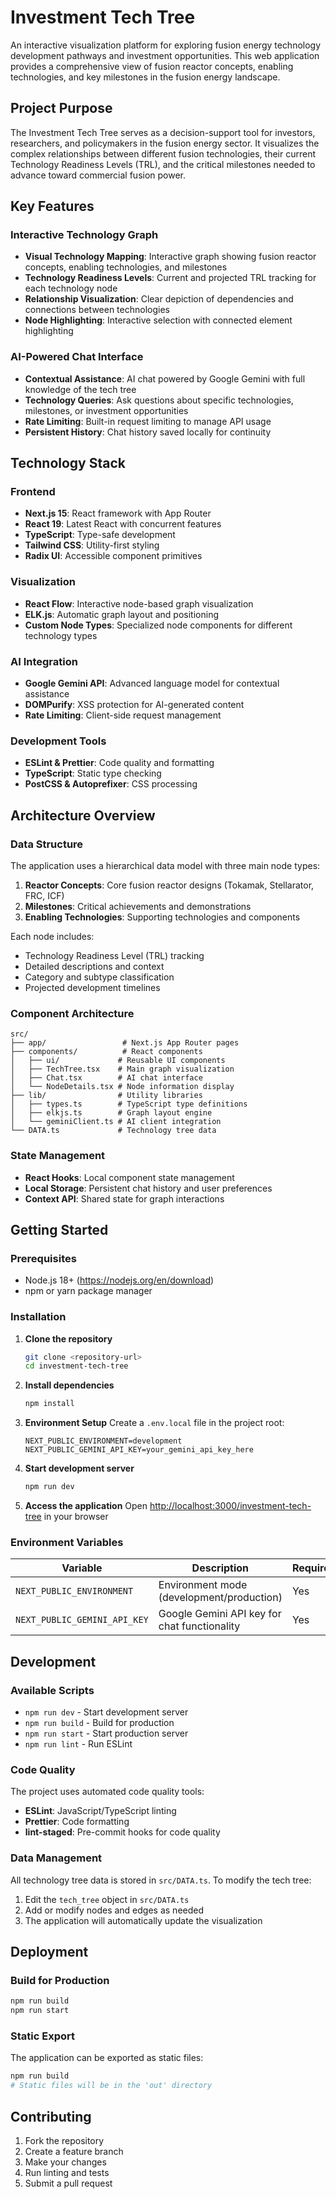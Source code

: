 # Investment Tech Tree

An interactive visualization platform for exploring fusion energy technology development pathways and investment opportunities. This web application provides a comprehensive view of fusion reactor concepts, enabling technologies, and key milestones in the fusion energy landscape.

## Project Purpose

The Investment Tech Tree serves as a decision-support tool for investors, researchers, and policymakers in the fusion energy sector. It visualizes the complex relationships between different fusion technologies, their current Technology Readiness Levels (TRL), and the critical milestones needed to advance toward commercial fusion power.

## Key Features

### Interactive Technology Graph

- **Visual Technology Mapping**: Interactive graph showing fusion reactor concepts, enabling technologies, and milestones
- **Technology Readiness Levels**: Current and projected TRL tracking for each technology node
- **Relationship Visualization**: Clear depiction of dependencies and connections between technologies
- **Node Highlighting**: Interactive selection with connected element highlighting

### AI-Powered Chat Interface

- **Contextual Assistance**: AI chat powered by Google Gemini with full knowledge of the tech tree
- **Technology Queries**: Ask questions about specific technologies, milestones, or investment opportunities
- **Rate Limiting**: Built-in request limiting to manage API usage
- **Persistent History**: Chat history saved locally for continuity

## Technology Stack

### Frontend

- **Next.js 15**: React framework with App Router
- **React 19**: Latest React with concurrent features
- **TypeScript**: Type-safe development
- **Tailwind CSS**: Utility-first styling
- **Radix UI**: Accessible component primitives

### Visualization

- **React Flow**: Interactive node-based graph visualization
- **ELK.js**: Automatic graph layout and positioning
- **Custom Node Types**: Specialized node components for different technology types

### AI Integration

- **Google Gemini API**: Advanced language model for contextual assistance
- **DOMPurify**: XSS protection for AI-generated content
- **Rate Limiting**: Client-side request management

### Development Tools

- **ESLint & Prettier**: Code quality and formatting
- **TypeScript**: Static type checking
- **PostCSS & Autoprefixer**: CSS processing

## Architecture Overview

### Data Structure

The application uses a hierarchical data model with three main node types:

1. **Reactor Concepts**: Core fusion reactor designs (Tokamak, Stellarator, FRC, ICF)
2. **Milestones**: Critical achievements and demonstrations
3. **Enabling Technologies**: Supporting technologies and components

Each node includes:

- Technology Readiness Level (TRL) tracking
- Detailed descriptions and context
- Category and subtype classification
- Projected development timelines

### Component Architecture

```
src/
├── app/                 # Next.js App Router pages
├── components/          # React components
│   ├── ui/             # Reusable UI components
│   ├── TechTree.tsx    # Main graph visualization
│   ├── Chat.tsx        # AI chat interface
│   └── NodeDetails.tsx # Node information display
├── lib/                # Utility libraries
│   ├── types.ts        # TypeScript type definitions
│   ├── elkjs.ts        # Graph layout engine
│   └── geminiClient.ts # AI client integration
└── DATA.ts             # Technology tree data
```

### State Management

- **React Hooks**: Local component state management
- **Local Storage**: Persistent chat history and user preferences
- **Context API**: Shared state for graph interactions

## Getting Started

### Prerequisites

- Node.js 18+ (<https://nodejs.org/en/download>)
- npm or yarn package manager

### Installation

1. **Clone the repository**

   ```bash
   git clone <repository-url>
   cd investment-tech-tree
   ```

2. **Install dependencies**

   ```bash
   npm install
   ```

3. **Environment Setup**
   Create a `.env.local` file in the project root:

   ```env
   NEXT_PUBLIC_ENVIRONMENT=development
   NEXT_PUBLIC_GEMINI_API_KEY=your_gemini_api_key_here
   ```

4. **Start development server**

   ```bash
   npm run dev
   ```

5. **Access the application**
   Open <http://localhost:3000/investment-tech-tree> in your browser

### Environment Variables

| Variable | Description | Required |
|----------|-------------|----------|
| `NEXT_PUBLIC_ENVIRONMENT` | Environment mode (development/production) | Yes |
| `NEXT_PUBLIC_GEMINI_API_KEY` | Google Gemini API key for chat functionality | Yes |

## Development

### Available Scripts

- `npm run dev` - Start development server
- `npm run build` - Build for production
- `npm run start` - Start production server
- `npm run lint` - Run ESLint

### Code Quality

The project uses automated code quality tools:

- **ESLint**: JavaScript/TypeScript linting
- **Prettier**: Code formatting
- **lint-staged**: Pre-commit hooks for code quality

### Data Management

All technology tree data is stored in `src/DATA.ts`. To modify the tech tree:

1. Edit the `tech_tree` object in `src/DATA.ts`
2. Add or modify nodes and edges as needed
3. The application will automatically update the visualization

## Deployment

### Build for Production

```bash
npm run build
npm run start
```

### Static Export

The application can be exported as static files:

```bash
npm run build
# Static files will be in the 'out' directory
```

## Contributing

1. Fork the repository
2. Create a feature branch
3. Make your changes
4. Run linting and tests
5. Submit a pull request
